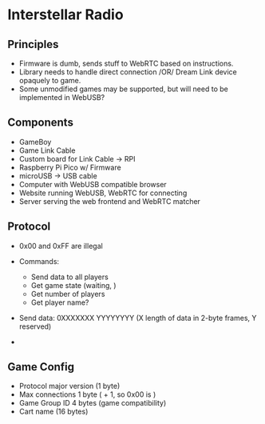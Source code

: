 # Interstellar Radio

## Principles

- Firmware is dumb, sends stuff to WebRTC based on instructions.
- Library needs to handle direct connection /OR/ Dream Link device opaquely to game.
- Some unmodified games may be supported, but will need to be implemented in WebUSB?

## Components

- GameBoy
- Game Link Cable
- Custom board for Link Cable -> RPI
- Raspberry Pi Pico w/ Firmware
- microUSB -> USB cable
- Computer with WebUSB compatible browser
- Website running WebUSB, WebRTC for connecting
- Server serving the web frontend and WebRTC matcher

## Protocol

- 0x00 and 0xFF are illegal
- Commands:
  - Send data to all players
  - Get game state (waiting, )
  - Get number of players
  - Get player name?

- Send data: 0XXXXXXX YYYYYYYY (X length of data in 2-byte frames, Y reserved)
- 

## Game Config

- Protocol major version (1 byte)
- Max connections 1 byte ( + 1, so 0x00 is )
- Game Group ID 4 bytes (game compatibility)
- Cart name (16 bytes)